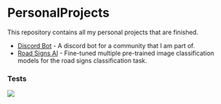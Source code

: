 # PersonalProjects

This repository contains all my personal projects that are finished.

- [Discord Bot](/BotDiscord/) - A discord bot for a community that I am part of.
- [Road Signs AI](/RoadSignsAI/) - Fine-tuned multiple pre-trained image classification models for the road signs classification task.

### Tests

![](https://github.com/JoseBambora/PersonalProjects/actions/workflows/run-botdiscord-tests.yml/badge.svg)
